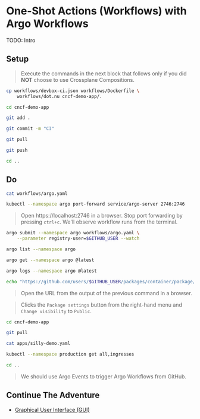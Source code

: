 # One-Shot Actions (Workflows) with Argo Workflows

TODO: Intro

## Setup

> Execute the commands in the next block that follows only if you did **NOT** choose to use Crossplane Compositions.

```sh
cp workflows/devbox-ci.json workflows/Dockerfile \
    workflows/dot.nu cncf-demo-app/.

cd cncf-demo-app

git add .

git commit -m "CI"

git pull

git push

cd ..
```

## Do

```sh
cat workflows/argo.yaml

kubectl --namespace argo port-forward service/argo-server 2746:2746
```

> Open https://localhost:2746 in a browser.
> Stop port forwarding by pressing `ctrl+c`. We'll observe workflow runs from the terminal.

```sh
argo submit --namespace argo workflows/argo.yaml \
    --parameter registry-user=$GITHUB_USER --watch

argo list --namespace argo

argo get --namespace argo @latest

argo logs --namespace argo @latest
```

```sh
echo "https://github.com/users/$GITHUB_USER/packages/container/package/cncf-demo-app"
```

> Open the URL from the output of the previous command in a browser.

> Clicks the `Package settings` button from the right-hand menu and `Change visibility` to `Public`.

```sh
cd cncf-demo-app

git pull

cat apps/silly-demo.yaml

kubectl --namespace production get all,ingresses

cd ..
```

> We should use Argo Events to trigger Argo Workflows from GitHub.

## Continue The Adventure

* [Graphical User Interface (GUI)](../gui/README.md)

